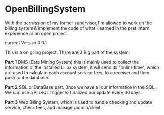 OpenBillingSystem
=================

With the permission of my former supervisor, I'm allowed to work on the billing system & implement the code of what I learned in the past intern experience as an open project.

current Version 0.0.1

This is a on going project. There are 3 Big part of the system:

**Part 1** DMS (Data Mining System) this is mainly used to collect the information of the installed Linux system, it will send its "online time", which are used to calculate each account service fees, to a receiver and then push to the database.

**Part 2** SQL or DataBase part. Once we have all our information in the SQL. We can use a PL/SQL trigger to finalized our update every 30 days.


**Part 3** Web Billing System, which is used to handle checking and update service, check fees, add manager/admin/client. 
